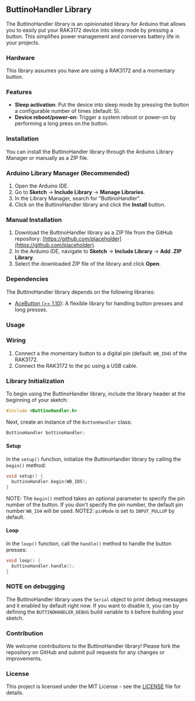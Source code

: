 ## ButtinoHandler Library

The ButtinoHandler library is an opinionated library for Arduino that allows you to easily put your RAK3172 device into sleep mode by pressing a button. This simplifies power management and conserves battery life in your projects.

### Hardware

This library assumes you have are using a RAK3172 and a momentary button.

### Features

- **Sleep activation**: Put the device into sleep mode by pressing the button a configurable number of times (default: 5).
- **Device reboot/power-on**: Trigger a system reboot or power-on by performing a long press on the button.

### Installation

You can install the ButtinoHandler library through the Arduino Library Manager or manually as a ZIP file.

### Arduino Library Manager (Recommended)

1. Open the Arduino IDE.
2. Go to **Sketch** -> **Include Library** -> **Manage Libraries**.
3. In the Library Manager, search for "ButtinoHandler".
4. Click on the ButtinoHandler library and click the **Install** button.

### Manual Installation

1. Download the ButtinoHandler library as a ZIP file from the GitHub repository: [https://github.com/placeholder](https://github.com/placeholder).
2. In the Arduino IDE, navigate to **Sketch** -> **Include Library** -> **Add .ZIP Library**.
3. Select the downloaded ZIP file of the library and click **Open**.

### Dependencies

The ButtinoHandler library depends on the following libraries:

- [AceButton (>= 1.10)](https://github.com/bxparks/AceButton): A flexible library for handling button presses and long presses.

### Usage

### Wiring

1. Connect a the momentary button to a digital pin (default: `WB_IO4`) of the RAK3172.
2. Connect the RAK3172 to the pc using a USB cable.

### Library Initialization

To begin using the ButtinoHandler library, include the library header at the beginning of your sketch:

```c++
#include <ButtinoHandler.h>
```

Next, create an instance of the `ButtonHandler` class:

```c++
ButtinoHandler buttinoHandler;
```

#### Setup

In the `setup()` function, initialize the ButtinoHandler library by calling the `begin()` method:

```c++
void setup() {
  buttinoHandler.begin(WB_IO5);
}
```

NOTE: The `begin()` method takes an optional parameter to specify the pin number of the button. If you don't specify the pin number, the default pin number `WB_IO4` will be used. 
NOTE2: `pinMode` is set to `INPUT_PULLUP` by default.

#### Loop

In the `loop()` function, call the `handle()` method to handle the button presses:

```c++
void loop() {
  buttinoHandler.handle();
}
```

### NOTE on debugging

The ButtinoHandler library uses the `Serial` object to print debug messages and it enabled by default right now. If you want to disable it, you can by defining the `BUTTINOHANDLER_DEBUG` build variable to `0` before building your sketch.

### Contribution

We welcome contributions to the ButtinoHandler library! Please fork the repository on GitHub and submit pull requests for any changes or improvements.

### License

This project is licensed under the MIT License - see the [LICENSE](LICENSE) file for details.
